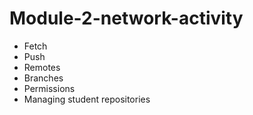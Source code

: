 # Module-2-network-activity

* Fetch
* Push
* Remotes
* Branches
* Permissions
* Managing student repositories
